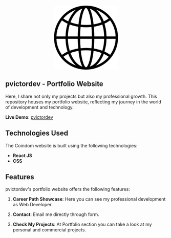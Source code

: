 <!-- # pvictordev portfolio
## Code of My Career: Here, I share not only my projects but also my professional growth. This repository houses my portfolio website, reflecting my journey in the world of development and technology.
### Here i implemented Back-End using EmailJS service, also i used Swiper React Components.
Deploy: https://pvictordev.netlify.app/ -->

<p align="center">
  <img width="200" height="200" src="https://github.com/pvictordev/pvictordev-portfolio/blob/main/src/assets/logo.png">
</p>

## pvictordev - Portfolio Website

Here, I share not only my projects but also my professional growth. This repository houses my portfolio website, reflecting my journey in the world of development and technology.

**Live Demo**: [pvictordev](https://pvictordev.netlify.app/)

## Technologies Used

The Coindom website is built using the following technologies:

- **React JS**
- **CSS**

## Features

pvictordev's portfolio website offers the following features:

1. **Career Path Showcase**: Here you can see my professional development as Web Developer.

2. **Contact**: Email me directly through form.

3. **Check My Projects**: At Portfolio section you can take a look at my personal and commercial projects.

<!-- ## How to Use
To run Altcoinx locally or integrate it into your project, follow these steps:

1. Clone this repository:
   ```bash
   git clone https://github.com/pvictordev/altcoinx.git -->
